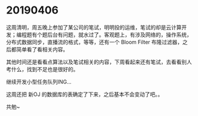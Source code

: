 # 20190406

这周清明，周五晚上参加了某公司的笔试，明明投的运维，笔试的却是云计算开发；编程题有个题后台有问题，就水过了。客观题上，有涉及网络的，操作系统，分布式数据同步，直播流的格式，等等，还有一个 Bloom Filter 布隆过滤器，之后都简单看了看相关内容。

其他时间还是看看点算法以及笔试相关的内容，下周看起来还有笔试，去看看别人考什么，找到不足也是很好的。

继续开发小型任务队列ING...

这周还把 新OJ 的数据库的表确定了下来，之后基本不会变动了吧。。

共勉~

